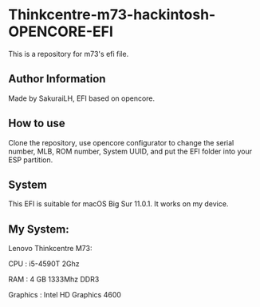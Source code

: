 # Thinkcentre-m73-hackintosh-OPENCORE-EFI
This is a repository for m73's efi file.
## Author Information
Made by SakuraiLH,
EFI based on opencore.
## How to use
Clone the repository, use opencore configurator to change the serial number, MLB, ROM number, System UUID, and put the EFI folder into your ESP partition.
## System
This EFI is suitable for macOS Big Sur 11.0.1. It works on my device.
## My System:
Lenovo Thinkcentre M73:

CPU : i5-4590T 2Ghz

RAM : 4 GB 1333Mhz DDR3

Graphics : Intel HD Graphics 4600
